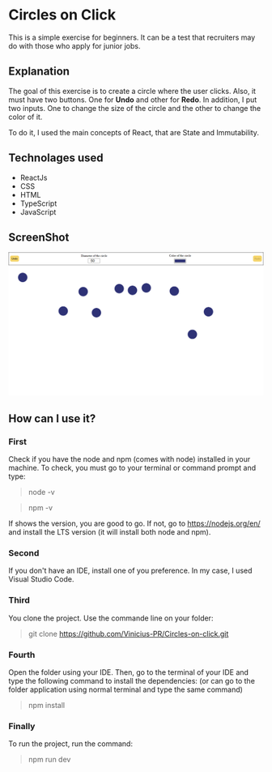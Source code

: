 # Circles on Click

This is a simple exercise for beginners. It can be a test that recruiters may do with those who apply for junior jobs.

## Explanation

The goal of this exercise is to create a circle where the user clicks. Also, it must have two buttons. One for **Undo** and other for **Redo**. In addition, I put two inputs. One to change the size of the circle and the other to change the color of it.

To do it, I used the main concepts of React, that are State and Immutability.

## Technolages used
* ReactJs
* CSS
* HTML
* TypeScript
* JavaScript

## ScreenShot
![Home page](screenshot.png)

## How can I use it?

### First
Check if you have the node and npm (comes with node) installed in your machine. To check, you must go to your terminal or command prompt and type:
> node -v

> npm -v

If shows the version, you are good to go. If not, go to https://nodejs.org/en/ and install the LTS version (it will install both node and npm).

### Second

If you don't have an IDE, install one of you preference. In my case, I used Visual Studio Code.

### Third

You clone the project. Use the commande line on your folder:
 > git clone https://github.com/Vinicius-PR/Circles-on-click.git
 
 ### Fourth
 
Open the folder using your IDE. Then, go to the terminal of your IDE and type the following command to install the dependencies: (or can go to the folder application using normal terminal and type the same command)
 > npm install
 
 ### Finally
 
To run the project, run the command:
 > npm run dev